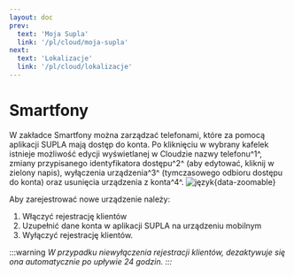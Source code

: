 ```yaml
---
layout: doc
prev:
  text: 'Moja Supla'
  link: '/pl/cloud/moja-supla'
next:
  text: 'Lokalizacje'
  link: '/pl/cloud/lokalizacje'
---
```


# Smartfony

W zakładce Smartfony można zarządzać telefonami, które za pomocą aplikacji SUPLA mają dostęp do konta. Po kliknięciu w wybrany kafelek istnieje możliwość edycji wyświetlanej w Cloudzie nazwy telefonu^1^, zmiany przypisanego identyfikatora dostępu^2^ (aby edytować, kliknij w zielony napis), wyłączenia urządzenia^3^ (tymczasowego odbioru dostępu do konta) oraz usunięcia urządzenia z konta^4^. 
![język](/img/pl/cloud/smartfony/app_szczegoly.png){data-zoomable}

Aby zarejestrować nowe urządzenie należy:

1. Włączyć rejestrację klientów
2. Uzupełnić dane konta w aplikacji SUPLA na urządzeniu mobilnym
3. Wyłączyć rejestrację klientów.

:::warning <i/>
W przypadku niewyłączenia rejestracji klientów, dezaktywuje się ona automatycznie po upływie 24 godzin.
:::
<script setup>
import { useData } from 'vitepress'
const base = 'https://raw.githubusercontent.com/jaku2019/supla-vademecum/9f82437cd980b9811cd9550e8a9f0054bebdba9c/docs/public/'
const srcImgs = [
  {
    link: `${base}img/pl/cloud/wstep/app_rejestr1`,
    description: 'Kliknięcie w przycisk włącza rejestrację',
  },
  {
    description: 'Zarejestrowane urządzenie mobilne',
    link: `${base}img/pl/cloud/wprowadzenie/app_klik.png`
  },
  {
    description: 'Szczegóły',
    link: `${base}img/pl/cloud/smartfony/app_szczegoly.png`
  },
]

</script>

<many-pictures :srcImgs='srcImgs' :lazy='true' />